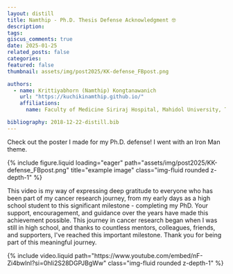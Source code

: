 ```yaml
---
layout: distill
title: Namthip - Ph.D. Thesis Defense Acknowledgment 🤓
description:
tags:
giscus_comments: true
date: 2025-01-25
related_posts: false
categories:
featured: false
thumbnail: assets/img/post2025/KK-defense_FBpost.png

authors:
  - name: Krittiyabhorn (Namthip) Kongtanawanich
    url: "https://kuchikinamthip.github.io/"
    affiliations:
      name: Faculty of Medicine Siriraj Hospital, Mahidol University, Thailand

bibliography: 2018-12-22-distill.bib
---
```


Check out the poster I made for my Ph.D. defense! I went with an Iron Man theme.

<div class="row">
    <div class="col-sm mt-3 mt-md-0">
        {% include figure.liquid loading="eager" path="assets/img/post2025/KK-defense_FBpost.png" title="example image" class="img-fluid rounded z-depth-1" %}
    </div>
</div>

This video is my way of expressing deep gratitude to everyone who has been part of my cancer research journey, from my early days as a high school student to this significant milestone - completing my PhD. Your support, encouragement, and guidance over the years have made this achievement possible. This journey in cancer research began when I was still in high school, and thanks to countless mentors, colleagues, friends, and supporters, I've reached this important milestone. Thank you for being part of this meaningful journey.

<div class="row">
    <div class="col-sm mt-3 mt-md-0">
        {% include video.liquid path="https://www.youtube.com/embed/nF-Zi4bwlnI?si=0hIi2S28DGPJBgWw" class="img-fluid rounded z-depth-1" %} 
    </div>
</div>
